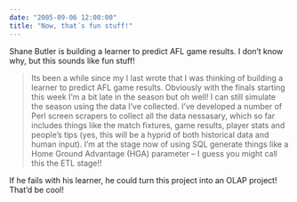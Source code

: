 ```yaml
---
date: "2005-09-06 12:00:00"
title: "Now, that´s fun stuff!"
---
```




Shane Butler is building a learner to predict AFL game results. I don&rsquo;t know why, but this sounds like fun stuff!

> Its been a while since my I last wrote that I was thinking of building a learner to predict AFL game results. Obviously with the finals starting this week I&rsquo;m a bit late in the season but oh well! I can still simulate the season using the data I&rsquo;ve collected. I&rsquo;ve developed a number of Perl screen scrapers to collect all the data nessasary, which so far includes things like the match fixtures, game results, player stats and people&rsquo;s tips (yes, this will be a hyprid of both historical data and human input). I&rsquo;m at the stage now of using SQL generate things like a Home Ground Advantage (HGA) parameter &#8211; I guess you might call this the ETL stage!!


If he fails with his learner, he could turn this project into an OLAP project! That&rsquo;d be cool!


